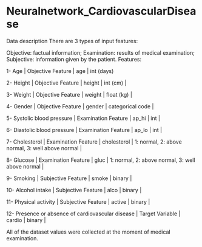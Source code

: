 # Neuralnetwork_CardiovascularDisease

Data description
There are 3 types of input features:

Objective: factual information;
Examination: results of medical examination;
Subjective: information given by the patient.
Features:

1- Age | Objective Feature | age | int (days)

2- Height | Objective Feature | height | int (cm) |

3- Weight | Objective Feature | weight | float (kg) |

4- Gender | Objective Feature | gender | categorical code |

5- Systolic blood pressure | Examination Feature | ap_hi | int |

6- Diastolic blood pressure | Examination Feature | ap_lo | int |

7- Cholesterol | Examination Feature | cholesterol | 1: normal, 2: above normal, 3: well above normal |

8- Glucose | Examination Feature | gluc | 1: normal, 2: above normal, 3: well above normal |

9- Smoking | Subjective Feature | smoke | binary |

10- Alcohol intake | Subjective Feature | alco | binary |

11- Physical activity | Subjective Feature | active | binary |

12- Presence or absence of cardiovascular disease | Target Variable | cardio | binary |

All of the dataset values were collected at the moment of medical examination.
